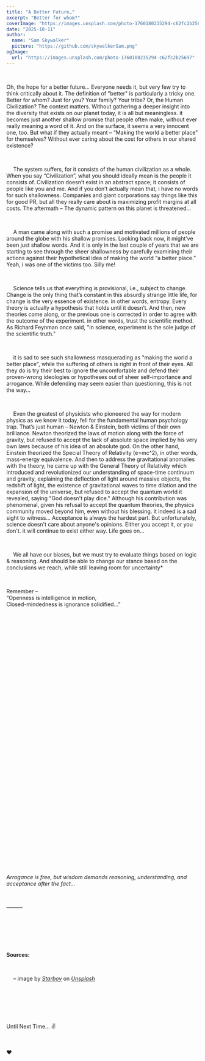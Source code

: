 ```yaml
---
title: "A Better Future…"
excerpt: "Better for whom?"
coverImage: "https://images.unsplash.com/photo-1760180235294-c62fc2b25697"
date: "2025-10-11"
author:
  name: "Sam Skywalker"
  picture: "https://github.com/skywalkerSam.png"
ogImage:
  url: "https://images.unsplash.com/photo-1760180235294-c62fc2b25697"
---
```


&nbsp;

Oh, the hope for a better future… Everyone needs it, but very few try to think critically about it. The definition of "better" is particularly a tricky one. Better for whom? Just for you? Your family? Your tribe? Or, the Human Civilization? The context matters. Without gathering a deeper insight into the diversity that exists on our planet today, it is all but meaningless. it becomes just another shallow promise that people often make, without ever really meaning a word of it. And on the surface, it seems a very innocent one, too. But what if they actually meant – “Making the world a better place” for themselves? Without ever caring about the cost for others in our shared existence?

&nbsp;

&emsp; The system suffers, for it consists of the human civilization as a whole. When you say “Civilization”, what you should ideally mean is the people it consists of. Civilization doesn’t exist in an abstract space; it consists of people like you and me. And if you don’t actually mean that, i have no words for such shallowness. Companies and giant corporations say things like this for good PR, but all they really care about is maximizing profit margins at all costs. The aftermath – The dynamic pattern on this planet is threatened…

&nbsp;

&emsp; A man came along with such a promise and motivated millions of people around the globe with his shallow promises. Looking back now, it might’ve been just shallow words. And it is only in the last couple of years that we are starting to see through the sheer shallowness by carefully examining their actions against their hypothetical idea of making the world “a better place.” Yeah, i was one of the victims too. Silly me\!

&nbsp;

&emsp; Science tells us that everything is provisional, i.e., subject to change. Change is the only thing that’s constant in this absurdly strange little life, for change is the very essence of existence. in other words, entropy. Every theory is actually a hypothesis that holds until it doesn’t. And then, new theories come along, or the previous one is corrected in order to agree with the outcome of the experiment. in other words, trust the scientific method. As Richard Feynman once said, "in science, experiment is the sole judge of the scientific truth."

&nbsp;

&emsp; it is sad to see such shallowness masquerading as "making the world a better place", while the suffering of others is right in front of their eyes. All they do is try their best to ignore the uncomfortable and defend their proven-wrong ideologies or hypotheses out of sheer self-importance and arrogance. While defending may seem easier than questioning, this is not the way…

&nbsp;

&emsp; Even the greatest of physicists who pioneered the way for modern physics as we know it today, fell for the fundamental human psychology trap. That’s just human – Newton & Einstein, both victims of their own brilliance. Newton theorized the laws of motion along with the force of gravity, but refused to accept the lack of absolute space implied by his very own laws because of his idea of an absolute god. On the other hand, Einstein theorized the Special Theory of Relativity (e=mc^2), in other words, mass-energy equivalence. And then to address the gravitational anomalies with the theory, he came up with the General Theory of Relativity which introduced and revolutionized our understanding of space-time continuum and gravity, explaining the deflection of light around massive objects, the redshift of light, the existence of gravitational waves to time dilation and the expansion of the universe, but refused to accept the quantum world it revealed, saying "God doesn't play dice." Although his contribution was phenomenal, given his refusal to accept the quantum theories, the physics community moved beyond him, even without his blessing. it indeed is a sad sight to witness… Acceptance is always the hardest part. But unfortunately, science doesn't care about anyone's opinions. Either you accept it, or you don't. it will continue to exist either way. Life goes on…

&nbsp;

&emsp; We all have our biases, but we must try to evaluate things based on logic & reasoning. And should be able to change our stance based on the conclusions we reach, while still leaving room for uncertainty\*

&nbsp;

Remember –  
“Openness is intelligence in motion,  
Closed-mindedness is ignorance solidified...”

&nbsp;

&nbsp;

&nbsp;

&nbsp;

&nbsp;

&nbsp;

&nbsp;

&nbsp;

&nbsp;

&nbsp;

&nbsp;

&nbsp;

&nbsp;

&nbsp;

&nbsp;

&nbsp;

&nbsp;

&nbsp;

&nbsp;

&nbsp;

&nbsp;

&nbsp;

_Arrogance is free, but wisdom demands reasoning, understanding, and acceptance after the fact…_

&nbsp;

———

&nbsp;

&nbsp;

&nbsp;

**Sources:**

&nbsp;

&emsp; – image by [_Starboy_](https://unsplash.com/@skywalkersam?utm_source=unsplash&utm_medium=referral&utm_content=creditCopyText) on [_Unsplash_](https://unsplash.com/photos/XvqfCVuj-ts?utm_source=unsplash&utm_medium=referral&utm_content=creditCopyText)

&nbsp;

&nbsp;

&nbsp;

Until Next Time... ✌️

&nbsp;

❤️

&nbsp;
